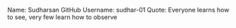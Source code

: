 Name: Sudharsan
GitHub Username: sudhar-01
Quote: Everyone learns how to see, very few learn how to observe